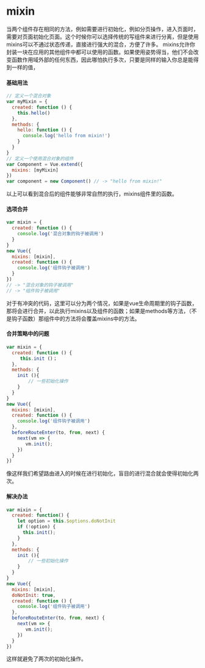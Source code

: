 

# mixin

当两个组件存在相同的方法，例如需要进行初始化，例如分页操作，进入页面时，需要对页面初始化页面。这个时候你可以选择传统的写组件来进行分离，但是使用mixins可以不通过状态传递，直接进行强大的混合，方便了许多。 mixins允许你封装一块在应用的其他组件中都可以使用的函数。如果使用姿势得当，他们不会改变函数作用域外部的任何东西，因此哪怕执行多次，只要是同样的输入你总是能得到一样的值，

#### 基础用法

```js
// 定义一个混合对象
var myMixin = {
  created: function () {
    this.hello()
  },
  methods: {
    hello: function () {
      console.log('hello from mixin!')
    }
  }
}
// 定义一个使用混合对象的组件
var Component = Vue.extend({
  mixins: [myMixin]
})
var component = new Component() // -> "hello from mixin!"
```

以上可以看到混合后的组件能够非常自然的执行，mixins组件里的函数。

#### 选项合并

```js
var mixin = {
  created: function () {
    console.log('混合对象的钩子被调用')
  }
}
new Vue({
  mixins: [mixin],
  created: function () {
    console.log('组件钩子被调用')
  }
})
// -> "混合对象的钩子被调用"
// -> "组件钩子被调用"
```

对于有冲突的代码，这里可以分为两个情况，如果是vue生命周期里的钩子函数，那将会进行合并，以此执行mixins以及组件的函数；如果是methods等方法，（不是钩子函数）那组件中的方法将会覆盖mixins中的方法。

#### 合并策略中的问题

```js
var mixin = {
  created: function () {
     this.init ()；
  },
  methods: {
    init (){
        // 一些初始化操作
    }
  }
}
new Vue({
  mixins: [mixin],
  created: function () {
    console.log('组件钩子被调用')
  },
  beforeRouteEnter(to, from, next) {
    next(vm => {
       vm.init();
    })
  }
})
```

像这样我们希望路由进入的时候在进行初始化，盲目的进行混合就会使得初始化两次。

#### 解决办法

```js
var mixin = {
  created: function() {
    let option = this.$options.doNotInit
    if (!option) {
      this.init();
    }
  },
  methods: {
    init (){
        // 一些初始化操作
    }
  }
}
new Vue({
  mixins: [mixin],
  doNotInit: true,
  created: function () {
    console.log('组件钩子被调用')
  },
  beforeRouteEnter(to, from, next) {
    next(vm => {
       vm.init();
    })
  }
})
```

这样就避免了两次的初始化操作。





